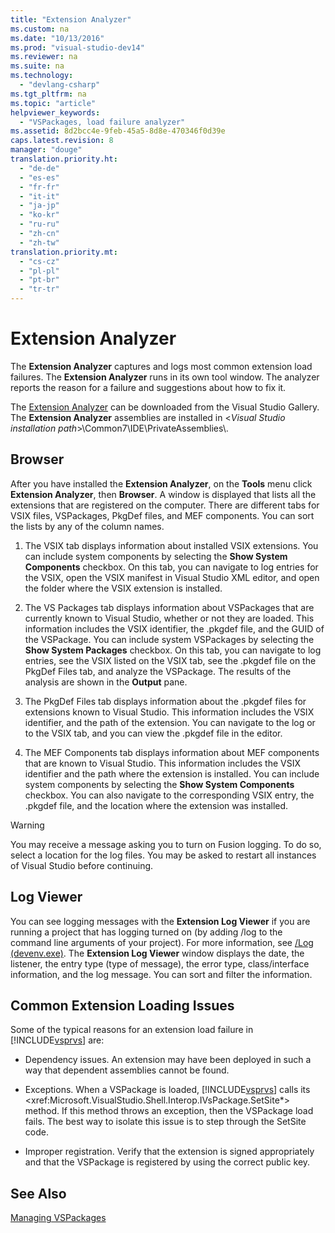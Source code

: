 ```yaml
---
title: "Extension Analyzer"
ms.custom: na
ms.date: "10/13/2016"
ms.prod: "visual-studio-dev14"
ms.reviewer: na
ms.suite: na
ms.technology: 
  - "devlang-csharp"
ms.tgt_pltfrm: na
ms.topic: "article"
helpviewer_keywords: 
  - "VSPackages, load failure analyzer"
ms.assetid: 8d2bcc4e-9feb-45a5-8d8e-470346f0d39e
caps.latest.revision: 8
manager: "douge"
translation.priority.ht: 
  - "de-de"
  - "es-es"
  - "fr-fr"
  - "it-it"
  - "ja-jp"
  - "ko-kr"
  - "ru-ru"
  - "zh-cn"
  - "zh-tw"
translation.priority.mt: 
  - "cs-cz"
  - "pl-pl"
  - "pt-br"
  - "tr-tr"
---
```

# Extension Analyzer
The **Extension Analyzer** captures and logs most common extension load failures. The **Extension Analyzer** runs in its own tool window. The analyzer reports the reason for a failure and suggestions about how to fix it.  
  
 The [Extension Analyzer](http://go.microsoft.com/fwlink/?LinkId=205840) can be downloaded from the Visual Studio Gallery. The **Extension Analyzer** assemblies are installed in \<*Visual Studio installation path*>\Common7\IDE\PrivateAssemblies\\.  
  
## Browser  
 After you have installed the **Extension Analyzer**, on the **Tools** menu click **Extension Analyzer**, then **Browser**. A window is displayed that lists all the extensions that are registered on the computer. There are different tabs for VSIX files, VSPackages, PkgDef files, and MEF components. You can sort the lists by any of the column names.  
  
1.  The VSIX tab displays information about installed VSIX extensions. You can include system components by selecting the **Show System Components** checkbox. On this tab, you can navigate to log entries for the VSIX, open the VSIX manifest in Visual Studio XML editor, and open the folder where the VSIX extension is installed.  
  
2.  The VS Packages tab displays information about VSPackages that are currently known to Visual Studio, whether or not they are loaded. This information includes the VSIX identifier, the .pkgdef file, and the GUID of the VSPackage. You can include system VSPackages by selecting the **Show System Packages** checkbox. On this tab, you can navigate to log entries, see the VSIX listed on the VSIX tab, see the .pkgdef file on the PkgDef Files tab, and analyze the VSPackage. The results of the analysis are shown in the **Output** pane.  
  
3.  The PkgDef Files tab displays information about the .pkgdef files for extensions known to Visual Studio. This information includes the VSIX identifier, and the path of the extension. You can navigate to the log or to the VSIX tab, and you can view the .pkgdef file in the editor.  
  
4.  The MEF Components tab displays information about MEF components that are known to Visual Studio. This information includes the VSIX identifier and the path where the extension is installed. You can include system components by selecting the **Show System Components** checkbox. You can also navigate to the corresponding VSIX entry, the .pkgdef file, and the location where the extension was installed.  
  
> [!WARNING]
>  You may receive a message asking you to turn on Fusion logging. To do so, select a location for the log files. You may be asked to restart all instances of Visual Studio before continuing.  
  
## Log Viewer  
 You can see logging messages with the **Extension Log Viewer** if you are running a project that has logging turned on (by adding /log to the command line arguments of your project). For more information, see [/Log (devenv.exe)](../reference/-log--devenv.exe-.md). The **Extension Log Viewer** window displays the date, the listener, the entry type (type of message), the error type, class/interface information, and the log message. You can sort and filter the information.  
  
## Common Extension Loading Issues  
 Some of the typical reasons for an extension load failure in [!INCLUDE[vsprvs](../codequality/includes/vsprvs_md.md)] are:  
  
-   Dependency issues. An extension may have been deployed in such a way that dependent assemblies cannot be found.  
  
-   Exceptions. When a VSPackage is loaded, [!INCLUDE[vsprvs](../codequality/includes/vsprvs_md.md)] calls its \<xref:Microsoft.VisualStudio.Shell.Interop.IVsPackage.SetSite*> method. If this method throws an exception, then the VSPackage load fails. The best way to isolate this issue is to step through the SetSite code.  
  
-   Improper registration. Verify that the extension is signed appropriately and that the VSPackage is registered by using the correct public key.  
  
## See Also  
 [Managing VSPackages](../extensibility/managing-vspackages.md)